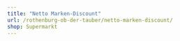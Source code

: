 ```yaml
---
title: "Netto Marken-Discount"
url: /rothenburg-ob-der-tauber/netto-marken-discount/
shop: Supermarkt
---
```


